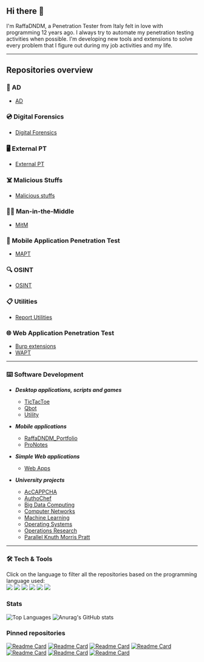 ## Hi there 👋

I'm RaffaDNDM, a Penetration Tester from Italy felt in love with programming 12 years ago. I always try to automate my penetration testing activities when possible.
I'm developing new tools and extensions to solve every problem that I figure out during my job activities and my life.

---

## Repositories overview
### 🌲 AD
- [AD](https://github.com/RaffaDNDM/AD)

### 💿 Digital Forensics
- [Digital Forensics](https://github.com/RaffaDNDM/Digital-Forensics)

### 🖥 External PT
- [External PT](https://github.com/RaffaDNDM/External-PT)

### ☠️ Malicious Stuffs
- [Malicious stuffs](https://github.com/RaffaDNDM/Malicious-Stuffs)

### 👨‍💻 Man-in-the-Middle
- [MitM](https://github.com/RaffaDNDM/MitM)

### 📱 Mobile Application Penetration Test
- [MAPT](https://github.com/RaffaDNDM/MAPT)

### 🔍 OSINT
- [OSINT](https://github.com/RaffaDNDM/OSINT)

### 📋 Utilities
- [Report Utilities](https://github.com/RaffaDNDM/Report-Utilities)

### 🌐 Web Application Penetration Test
- [Burp extensions](https://github.com/RaffaDNDM/Burp-extensions)
- [WAPT](https://github.com/RaffaDNDM/WAPT)

---

### ⌨️ Software Development
- _**Desktop applications, scripts and games**_
  - [TicTacToe](https://github.com/RaffaDNDM/TicTacToe)
  - [Qbot](https://github.com/RaffaDNDM/Qbot)
  - [Utility](https://github.com/RaffaDNDM/Utility)

- _**Mobile applications**_
  - [RaffaDNDM_Portfolio](https://github.com/RaffaDNDM/RaffaDNDM_Portfolio)
  - [ProNotes](https://github.com/RaffaDNDM/ProNotes)

- _**Simple Web applications**_
  - [Web Apps](https://github.com/RaffaDNDM/Web-Apps)

- _**University projects**_
  - [AcCAPPCHA](https://github.com/RaffaDNDM/AcCAPPCHA)
  - [AuthoChef](https://github.com/RaffaDNDM/AutoChef)
  - [Big Data Computing](https://github.com/RaffaDNDM/Big-Data-Computing)
  - [Computer Networks](https://github.com/RaffaDNDM/Computer-Networks)
  - [Machine Learning](https://github.com/RaffaDNDM/Machine-Learning)
  - [Operating Systems](https://github.com/RaffaDNDM/Operating-Systems)
  - [Operations Research](https://github.com/RaffaDNDM/Operations-Research-2)
  - [Parallel Knuth Morris Pratt](https://github.com/RaffaDNDM/Parallel-Knuth-Morris-Pratt)

---

### 🛠️ Tech & Tools
Click on the language to filter all the repositories based on the programming language used:<br>
[<img src="https://img.shields.io/badge/c-%2300599C.svg?style=for-the-badge&logo=c&logoColor=white" />](https://github.com/search?q=owner%3ARaffaDNDM+language%3AC+&type=repository)
[<img src="https://img.shields.io/badge/c++-%2300599C.svg?style=for-the-badge&logo=c%2B%2B&logoColor=white" />](https://github.com/search?q=owner%3ARaffaDNDM+Computer&type=repositories)
[<img src="https://img.shields.io/badge/Java-ED8B00?style=for-the-badge&logo=openjdk&logoColor=white" />](https://github.com/search?q=owner%3ARaffaDNDM+language%3AJava+&type=repository)
[<img src="https://img.shields.io/badge/python-3670A0?style=for-the-badge&logo=python&logoColor=ffdd54" />](https://github.com/search?q=owner%3ARaffaDNDM+language%3APython+&type=repository)
[<img src="https://img.shields.io/badge/javascript-%23323330.svg?style=for-the-badge&logo=javascript&logoColor=%23F7DF1E" />](https://github.com/search?q=owner%3ARaffaDNDM+language%3AJavascript+&type=repositories)
[<img src="https://img.shields.io/badge/PHP-777BB4?logo=php&logoColor=white&style=for-the-badge" />](https://github.com/search?q=owner%3ARaffaDNDM+language%3APHP+&type=repositories)

### Stats
![Top Languages](https://github-readme-stats.vercel.app/api/top-langs/?username=RaffaDNDM&hide_border=true&hide=html,yara,makefile,jupyter%20notebook&&layout=donut)
![Anurag's GitHub stats](https://github-readme-stats.vercel.app/api?username=RaffaDNDM&hide_border=true&rank_icon=percentile&include_all_commits=true)

### Pinned repositories
[![Readme Card](https://github-readme-stats.vercel.app/api/pin/?username=RaffaDNDM&repo=Digital-Forensics)](https://github.com/RaffaDNDM/Digital-Forensics)
[![Readme Card](https://github-readme-stats.vercel.app/api/pin/?username=RaffaDNDM&repo=MAPT)](https://github.com/RaffaDNDM/MAPT)
[![Readme Card](https://github-readme-stats.vercel.app/api/pin/?username=RaffaDNDM&repo=Malicious-Stuffs)](https://github.com/RaffaDNDM/Malicious-Stuffs)
[![Readme Card](https://github-readme-stats.vercel.app/api/pin/?username=RaffaDNDM&repo=MitM)](https://github.com/RaffaDNDM/MitM)
[![Readme Card](https://github-readme-stats.vercel.app/api/pin/?username=RaffaDNDM&repo=OSINT)](https://github.com/RaffaDNDM/OSINT)
[![Readme Card](https://github-readme-stats.vercel.app/api/pin/?username=RaffaDNDM&repo=Burp-extensions)](https://github.com/RaffaDNDM/Burp-extensions)
[![Readme Card](https://github-readme-stats.vercel.app/api/pin/?username=RaffaDNDM&repo=WAPT)](https://github.com/RaffaDNDM/WAPT)
